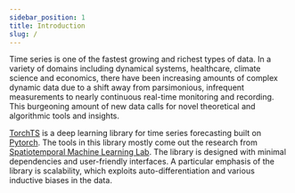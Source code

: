 ```yaml
---
sidebar_position: 1
title: Introduction
slug: /
---
```


Time series is one of the fastest growing and richest types of data. In a variety of domains including dynamical systems, healthcare, climate science and economics, there have been increasing amounts of complex dynamic data due to a shift away from parsimonious, infrequent measurements to nearly continuous real-time monitoring and recording. This burgeoning amount of new data calls for novel theoretical and algorithmic tools and insights.

[TorchTS](https://rose-stl-lab.github.io/torchTS/) is a deep learning library for time series forecasting built on [Pytorch](https://pytorch.org/). The tools in this library mostly come out the research from [Spatiotemporal Machine Learning Lab](https://github.com/Rose-STL-Lab). The library is designed with minimal dependencies and user-friendly interfaces. A particular emphasis of the library is scalability, which exploits auto-differentiation and various inductive biases in the data.
